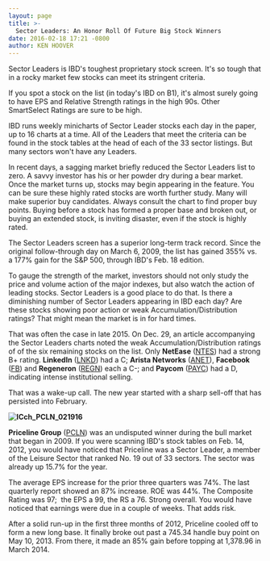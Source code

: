 ```yaml
---
layout: page
title: >-
  Sector Leaders: An Honor Roll Of Future Big Stock Winners
date: 2016-02-18 17:21 -0800
author: KEN HOOVER
---
```





Sector Leaders is IBD's toughest proprietary stock screen. It's so tough that in a rocky market few stocks can meet its stringent criteria.


If you spot a stock on the list (in today's IBD on B1), it's almost surely going to have EPS and Relative Strength ratings in the high 90s. Other SmartSelect Ratings are sure to be high.


IBD runs weekly minicharts of Sector Leader stocks each day in the paper, up to 16 charts at a time. All of the Leaders that meet the criteria can be found in the stock tables at the head of each of the 33 sector listings. But many sectors won't have any Leaders.


In recent days, a sagging market briefly reduced the Sector Leaders list to zero. A savvy investor has his or her powder dry during a bear market. Once the market turns up, stocks may begin appearing in the feature. You can be sure these highly rated stocks are worth further study. Many will make superior buy candidates. Always consult the chart to find proper buy points. Buying before a stock has formed a proper base and broken out, or buying an extended stock, is inviting disaster, even if the stock is highly rated.


The Sector Leaders screen has a superior long-term track record. Since the original follow-through day on March 6, 2009, the list has gained 355% vs. a 177% gain for the S&P 500, through IBD's Feb. 18 edition.


To gauge the strength of the market, investors should not only study the price and volume action of the major indexes, but also watch the action of leading stocks. Sector Leaders is a good place to do that. Is there a diminishing number of Sector Leaders appearing in IBD each day? Are these stocks showing poor action or weak Accumulation/Distribution ratings? That might mean the market is in for hard times.


That was often the case in late 2015. On Dec. 29, an article accompanying the Sector Leaders charts noted the weak Accumulation/Distribution ratings of of the six remaining stocks on the list. Only **NetEase** ([NTES](https://research.investors.com/quote.aspx?symbol=NTES)) had a strong B+ rating. **LinkedIn** ([LNKD](https://research.investors.com/quote.aspx?symbol=LNKD)) had a C; **Arista Networks** ([ANET](https://research.investors.com/quote.aspx?symbol=ANET)), **Facebook** ([FB](https://research.investors.com/quote.aspx?symbol=FB)) and **Regeneron** ([REGN](https://research.investors.com/quote.aspx?symbol=REGN)) each a C-; and **Paycom** ([PAYC](https://research.investors.com/quote.aspx?symbol=PAYC)) had a D, indicating intense institutional selling.


That was a wake-up call. The new year started with a sharp sell-off that has persisted into February.


**![ICch_PCLN_021916](https://www.investors.com/wp-content/uploads/2016/02/ICch_PCLN_021916-300x158.jpg)**


**Priceline Group** ([PCLN](https://research.investors.com/quote.aspx?symbol=PCLN)) was an undisputed winner during the bull market that began in 2009. If you were scanning IBD's stock tables on Feb. 14, 2012, you would have noticed that Priceline was a Sector Leader, a member of the Leisure Sector that ranked No. 19 out of 33 sectors. The sector was already up 15.7% for the year.


The average EPS increase for the prior three quarters was 74%. The last quarterly report showed an 87% increase. ROE was 44%. The Composite Rating was 97;  the EPS a 99, the RS a 76. Strong overall. You would have noticed that earnings were due in a couple of weeks. That adds risk.


After a solid run-up in the first three months of 2012, Priceline cooled off to form a new long base. It finally broke out past a 745.34 handle buy point on May 10, 2013. From there, it made an 85% gain before topping at 1,378.96 in March 2014.




